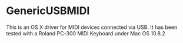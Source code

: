 GenericUSBMIDI
==============

This is an OS X driver for MIDI devices connected via USB. It has been tested with a Roland PC-300 MIDI Keyboard under Mac OS 10.8.2